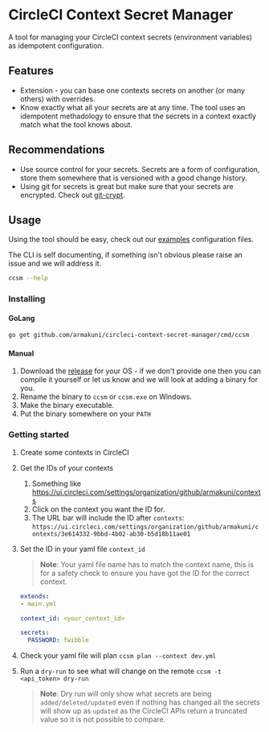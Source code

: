 # CircleCI Context Secret Manager

A tool for managing your CircleCI context secrets (environment variables) as idempotent configuration.

## Features

- Extension - you can base one contexts secrets on another (or many others) with overrides.
- Know exactly what all your secrets are at any time. The tool uses an idempotent methadology to ensure that the secrets in a context exactly match what the tool knows about.

## Recommendations

- Use source control for your secrets. Secrets are a form of configuration, store them somewhere that is versioned with a good change history.
- Using git for secrets is great but make sure that your secrets are encrypted. Check out [git-crypt](https://github.com/AGWA/git-crypt).

## Usage

Using the tool should be easy, check out our [examples](/examples) configuration files.

The CLI is self documenting, if something isn't obvious please raise an issue and we will address it.

```sh
ccsm --help
```

### Installing

#### GoLang

```sh
go get github.com/armakuni/circleci-context-secret-manager/cmd/ccsm
```

#### Manual

1. Download the [release](https://github.com/armakuni/circleci-context-secret-manager/releases) for your OS - if we don't provide one then you can compile it yourself or let us know and we will look at adding a binary for you.
2. Rename the binary to `ccsm` or `ccsm.exe` on Windows.
3. Make the binary executable.
4. Put the binary somewhere on your `PATH`

### Getting started

1. Create some contexts in CircleCI
2. Get the IDs of your contexts
    1. Something like <https://ui.circleci.com/settings/organization/github/armakuni/contexts>
    2. Click on the context you want the ID for.
    3. The URL bar will include the ID after `contexts`: `https://ui.circleci.com/settings/organization/github/armakuni/contexts/3e614332-9bbd-4b02-ab30-b5d18b11ae01`
3. Set the ID in your yaml file `context_id`

    > **Note**: Your yaml file name has to match the context name, this is for a safety check to ensure you have got the ID for the correct context.

    ```yaml
    extends:
    - main.yml

    context_id: <your_context_id>

    secrets:
      PASSWORD: fwibble
    ```

4. Check your yaml file will plan `ccsm plan --context dev.yml`
5. Run a `dry-run` to see what will change on the remote `ccsm -t <api_token> dry-run`

    > **Note**: Dry run will only show what secrets are being `added/deleted/updated` even if nothing has changed all the secrets will show up as `updated` as the CircleCI APIs return a truncated value so it is not possible to compare.
